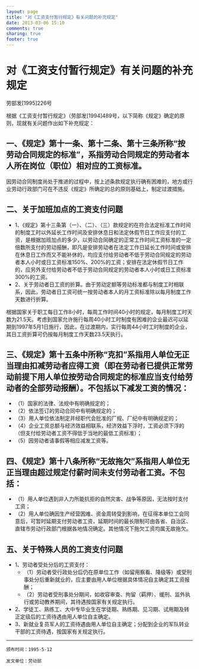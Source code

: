 ```yaml
---
layout: page
title: "对《工资支付暂行规定》有关问题的补充规定"
date: 2013-03-06 15:10
comments: true
sharing: true
footer: true
---
```



# 对《工资支付暂行规定》有关问题的补充规定

劳部发[1995]226号


根据《工资支付暂行规定》（劳部发[1994]489号，以下简称《规定》确定的原则，现就有关问题作出如下补充规定：

## 一、《规定》第十一条、第十二条、第十三条所称“按劳动合同规定的标准”，系指劳动合同规定的劳动者本人所在岗位（职位）相对应的工资标准。

因劳动合同制度尚处于推进的过程中，按上述条款规定执行确有困难的，地方或行业劳动行政部门可在不违反《规定》所确定的总的原则基础上，制定过渡措施。

## 二、关于加班加点的工资支付问题

* 1、《规定》第十三条第（一）、（二）、（三）款规定的在符合法定标准工作时间的制度工时以外延长工作时间及安排休息日和法定休假节日工作应支付的工资，是根据加班加点的多少，以劳动合同确定的正常工作时间工资标准的一定倍数所支付的劳动报酬，即凡是安排劳动者在法定工作日延长工作时间或安排在休息日工作而又不能补休的，均应支付给劳动者不低于劳动合同规定的劳动者本人小时或日工资标准150%、200%的工资；安排在法定休假节日工作的，应另外支付给劳动者不低于劳动合同规定的劳动者本人小时或日工资标准300%的工资。
* 2、关于劳动者日工资的折算。由于劳动定额等劳动标准都与制度工时相联系，因此，劳动者日工资可统一按劳动者本人的月工资标准除以每月制度工作天数进行折算。

根据国家关于职工每日工作8小时，每周工作时间40小时的规定，每月制度工时天数为21.5天。考虑到国家允许施行每周40小时工时制度有困难的企业最迟可以延期到1997年5月1日施行，因此，在过渡期内，实行每周44小时工时制度的企业，其日工资折算可仍按每月制度工作天数23.5天执行。

## 三、《规定》第十五条中所称“克扣”系指用人单位无正当理由扣减劳动者应得工资（即在劳动者已提供正常劳动前提下用人单位按劳动合同规定的标准应当支付给劳动者的全部劳动报酬）。不包括以下减发工资的情况：

* （1）国家的法律、法规中有明确规定的；
* （2）依法签订的劳动合同中有明确规定的；
* （3）用人单位依法制定并经职代会批准的厂规、厂纪中有明确规定的；
* （4）企业工资总额与经济效益相联系，经济效益下浮时，工资必须下浮的（但支付给劳动者工资不得低于当地的最低工资标准）；
* （5）因劳动者请事假等相应减发工资等。

## 四、《规定》第十八条所称“无故拖欠”系指用人单位无正当理由超过规定付薪时间未支付劳动者工资。不包括：

* （1）用人单位遇到非人力所能抗拒的自然灾害、战争等原因，无法按时支付工资；
* （2）用人单位确因生产经营困难、资金周转受到影响，在征得本单位工会同意后，可暂时延期支付劳动者工资，延期时间的最长限制可由各省、自治区、直辖市劳动行政部门根据各地情况确定。其他情况下拖欠工资均属无故拖欠。

## 五、关于特殊人员的工资支付问题

* 1、劳动者受处分后的工资支付：
  * （1）劳动者受行政处分后仍在原单位工作（如留用察看、降级等）或受刑事处分后重新就业的，应主要由用人单位根据具体情况自主确定其工资报酬；
  * （2）劳动者受刑事处分期间，如收容审查、拘留（羁押）、缓刑、监外执行或劳动教养期间，其待遇按国家有关规定执行。
* 2、学徒工、熟练工、大中专毕业生在学徒期、熟练期、见习期、试用期及转正定级后的工资待遇由用人单位自主确定。
* 3、新就业复员军人的工资待遇由用人单位自主确定；分配到企业的军队转业干部的工资待遇，按国家有关规定执行。


---

	颁布时间：1995-5-12

	发文单位：劳动部
